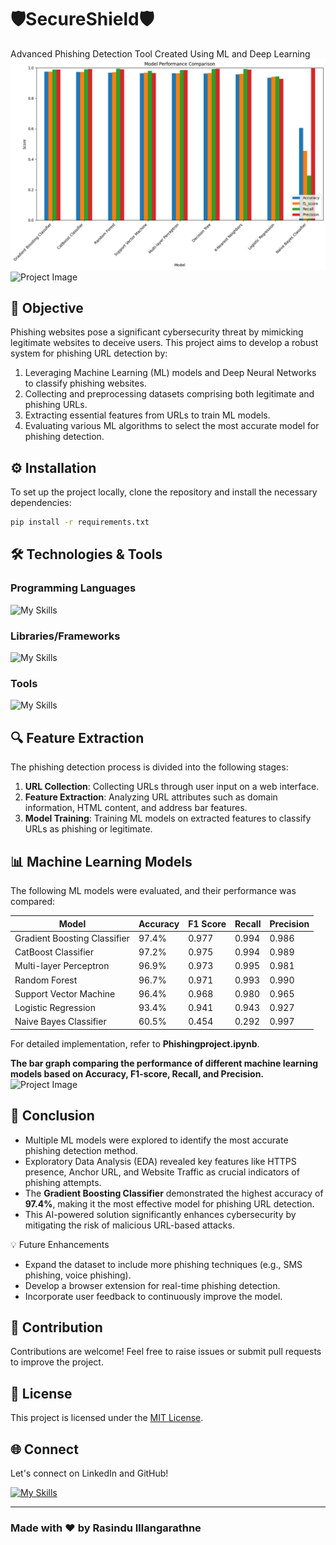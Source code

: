 
# 🛡️SecureShield🛡️
Advanced Phishing Detection Tool Created Using ML and Deep Learning
![Project Image](image3.png)
![Project Image](image2)

## 🎯 Objective
Phishing websites pose a significant cybersecurity threat by mimicking legitimate websites to deceive users. This project aims to develop a robust system for phishing URL detection by:

1. Leveraging Machine Learning (ML) models and Deep Neural Networks to classify phishing websites.
2. Collecting and preprocessing datasets comprising both legitimate and phishing URLs.
3. Extracting essential features from URLs to train ML models.
4. Evaluating various ML algorithms to select the most accurate model for phishing detection.

## ⚙️ Installation

To set up the project locally, clone the repository and install the necessary dependencies:

```bash
pip install -r requirements.txt
```

## 🛠️ Technologies & Tools

### Programming Languages
![My Skills](https://skillicons.dev/icons?i=py,pkl,js,&perline=5)
### Libraries/Frameworks
![My Skills](https://skillicons.dev/icons?i=vite,nodejs,git,vscode,&perline=10)

### Tools
![My Skills](https://skillicons.dev/icons?i=tensorflow,sklearn,vue&perline=10)

## 🔍 Feature Extraction

The phishing detection process is divided into the following stages:

1. **URL Collection**: Collecting URLs through user input on a web interface.
2. **Feature Extraction**: Analyzing URL attributes such as domain information, HTML content, and address bar features.
3. **Model Training**: Training ML models on extracted features to classify URLs as phishing or legitimate.

## 📊 Machine Learning Models

The following ML models were evaluated, and their performance was compared:

| Model                     | Accuracy | F1 Score | Recall | Precision |
|----------------------------|----------|----------|-------|----------|
| Gradient Boosting Classifier | 97.4%   | 0.977   | 0.994 | 0.986    |
| CatBoost Classifier        | 97.2%   | 0.975   | 0.994 | 0.989    |
| Multi-layer Perceptron     | 96.9%   | 0.973   | 0.995 | 0.981    |
| Random Forest             | 96.7%   | 0.971   | 0.993 | 0.990    |
| Support Vector Machine     | 96.4%   | 0.968   | 0.980 | 0.965    |
| Logistic Regression        | 93.4%   | 0.941   | 0.943 | 0.927    |
| Naive Bayes Classifier     | 60.5%   | 0.454   | 0.292 | 0.997    |

For detailed implementation, refer to **Phishingproject.ipynb**.

**The bar graph comparing the performance of different machine learning models based on Accuracy, F1-score, Recall, and Precision.**
![Project Image]([image3](https://github.com/rasi23/SecureShield/blob/main/image3.png)) 

## 📌 Conclusion

- Multiple ML models were explored to identify the most accurate phishing detection method.
- Exploratory Data Analysis (EDA) revealed key features like HTTPS presence, Anchor URL, and Website Traffic as crucial indicators of phishing attempts.
- The **Gradient Boosting Classifier** demonstrated the highest accuracy of **97.4%**, making it the most effective model for phishing URL detection.
- This AI-powered solution significantly enhances cybersecurity by mitigating the risk of malicious URL-based attacks.

💡 Future Enhancements
- Expand the dataset to include more phishing techniques (e.g., SMS phishing, voice phishing).
- Develop a browser extension for real-time phishing detection.
- Incorporate user feedback to continuously improve the model.

## 💪 Contribution
Contributions are welcome! Feel free to raise issues or submit pull requests to improve the project.

## 📄 License
This project is licensed under the [MIT License](LICENSE).

## 🌐 Connect
Let's connect on LinkedIn and GitHub!

[![My Skills](https://skillicons.dev/icons?i=linkedin&perline=1)](https://www.linkedin.com/in/rasindu-vimansha/)

---

### Made with ❤️ by Rasindu Illangarathne



